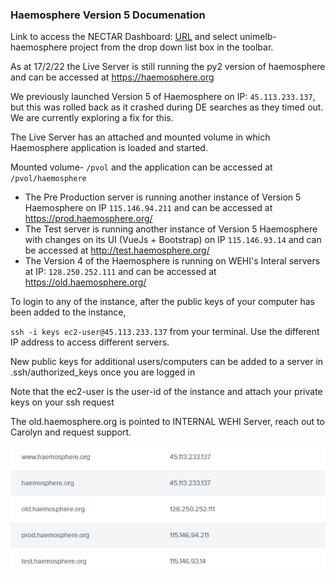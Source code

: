 ### Haemosphere Version 5 Documenation

Link to access the NECTAR Dashboard: [URL](https://dashboard.rc.nectar.org.au/project/instances/) and select unimelb-haemosphere project from the drop down list box in the toolbar.

As at 17/2/22 the Live Server is still running the py2 version of haemosphere and can be accessed at https://haemosphere.org

We previously launched Version 5 of Haemosphere on IP: `45.113.233.137`, but this was rolled back as it crashed during DE searches as they timed out. We are currently exploring a fix for this.

The Live Server has an attached and mounted volume in which Haemosphere application is loaded and started.

Mounted volume- `/pvol` and the application can be accessed at `/pvol/haemosphere`

- The Pre Production server is running another instance of Version 5 Haemosphere on IP `115.146.94.211` and can be accessed at https://prod.haemosphere.org/
- The Test server is running another instance of Version 5 Haemosphere with changes on its UI (VueJs + Bootstrap) on IP `115.146.93.14`  and can be accessed at http://test.haemosphere.org/
- The Version 4 of the Haemosphere is running on WEHI's Interal servers at IP: `128.250.252.111` and can be accessed at https://old.haemosphere.org/

To login to any of the instance, after the public keys of your computer has been added to the instance, 

`ssh -i keys ec2-user@45.113.233.137` from your terminal. Use the different IP address to access different servers.

New public keys for additional users/computers can be added to a server in .ssh/authorized_keys once you are logged in

Note that the ec2-user is the user-id of the instance and attach your private keys on your ssh request

The old.haemosphere.org is pointed to INTERNAL WEHI Server, reach out to Carolyn and request support.

![](images/Servers-Hostnames.png)



